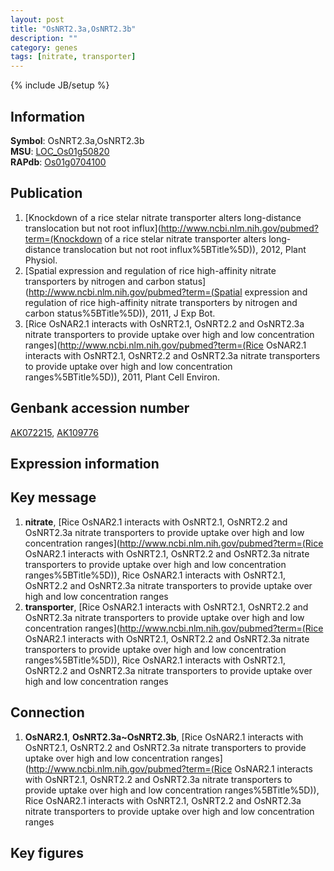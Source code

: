 ```yaml
---
layout: post
title: "OsNRT2.3a,OsNRT2.3b"
description: ""
category: genes
tags: [nitrate, transporter]
---
```

{% include JB/setup %}

## Information
__Symbol__: OsNRT2.3a,OsNRT2.3b  
__MSU__: [LOC_Os01g50820](http://rice.plantbiology.msu.edu/cgi-bin/ORF_infopage.cgi?orf=LOC_Os01g50820)  
__RAPdb__: [Os01g0704100](http://rapdb.dna.affrc.go.jp/viewer/gbrowse_details/irgsp1?name=Os01g0704100)  

## Publication
1. [Knockdown of a rice stelar nitrate transporter alters long-distance translocation but not root influx](http://www.ncbi.nlm.nih.gov/pubmed?term=(Knockdown of a rice stelar nitrate transporter alters long-distance translocation but not root influx%5BTitle%5D)), 2012, Plant Physiol.
2. [Spatial expression and regulation of rice high-affinity nitrate transporters by nitrogen and carbon status](http://www.ncbi.nlm.nih.gov/pubmed?term=(Spatial expression and regulation of rice high-affinity nitrate transporters by nitrogen and carbon status%5BTitle%5D)), 2011, J Exp Bot.
3. [Rice OsNAR2.1 interacts with OsNRT2.1, OsNRT2.2 and OsNRT2.3a nitrate transporters to provide uptake over high and low concentration ranges](http://www.ncbi.nlm.nih.gov/pubmed?term=(Rice OsNAR2.1 interacts with OsNRT2.1, OsNRT2.2 and OsNRT2.3a nitrate transporters to provide uptake over high and low concentration ranges%5BTitle%5D)), 2011, Plant Cell Environ.

## Genbank accession number
[AK072215](http://www.ncbi.nlm.nih.gov/nuccore/AK072215), [AK109776](http://www.ncbi.nlm.nih.gov/nuccore/AK109776)

## Expression information

## Key message
1. __nitrate__, [Rice OsNAR2.1 interacts with OsNRT2.1, OsNRT2.2 and OsNRT2.3a nitrate transporters to provide uptake over high and low concentration ranges](http://www.ncbi.nlm.nih.gov/pubmed?term=(Rice OsNAR2.1 interacts with OsNRT2.1, OsNRT2.2 and OsNRT2.3a nitrate transporters to provide uptake over high and low concentration ranges%5BTitle%5D)), Rice OsNAR2.1 interacts with OsNRT2.1, OsNRT2.2 and OsNRT2.3a nitrate transporters to provide uptake over high and low concentration ranges
2. __transporter__, [Rice OsNAR2.1 interacts with OsNRT2.1, OsNRT2.2 and OsNRT2.3a nitrate transporters to provide uptake over high and low concentration ranges](http://www.ncbi.nlm.nih.gov/pubmed?term=(Rice OsNAR2.1 interacts with OsNRT2.1, OsNRT2.2 and OsNRT2.3a nitrate transporters to provide uptake over high and low concentration ranges%5BTitle%5D)), Rice OsNAR2.1 interacts with OsNRT2.1, OsNRT2.2 and OsNRT2.3a nitrate transporters to provide uptake over high and low concentration ranges

## Connection
1. __OsNAR2.1__, __OsNRT2.3a~OsNRT2.3b__, [Rice OsNAR2.1 interacts with OsNRT2.1, OsNRT2.2 and OsNRT2.3a nitrate transporters to provide uptake over high and low concentration ranges](http://www.ncbi.nlm.nih.gov/pubmed?term=(Rice OsNAR2.1 interacts with OsNRT2.1, OsNRT2.2 and OsNRT2.3a nitrate transporters to provide uptake over high and low concentration ranges%5BTitle%5D)), Rice OsNAR2.1 interacts with OsNRT2.1, OsNRT2.2 and OsNRT2.3a nitrate transporters to provide uptake over high and low concentration ranges

## Key figures


